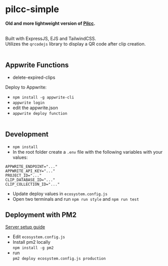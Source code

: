 # pilcc-simple

<b>Old and more lightweight version of [Pilcc](https://pilc.cc).</b><br><br>

Built with ExpressJS, EJS and TailwindCSS.<br>
Utilizes the `qrcodejs` library to display a QR code after clip creation.<br><br>

## Appwrite Functions

- delete-expired-clips<br>

Deploy to Appwrite:<br>
- `npm install -g appwrite-cli`
- `appwrite login`
- edit the appwrite.json
- `appwrite deploy function` <br><br>

## Development

- `npm install`
- In the root folder create a `.env` file with the following variables with your values:
```
APPWRITE_ENDPOINT="..."
APPWRITE_API_KEY="..."
PROJECT_ID="..."
CLIP_DATABASE_ID="..."
CLIP_COLLECTION_ID="..."
```
- Update deploy values in `ecosystem.config.js`
- Open two terminals and run `npm run style` and `npm run test`

## Deployment with PM2

[Server setup guide](https://notes.ciliscu.com/40683/setup-easy-node-js-app-deployment-with-pm2-on-a-caddy-server-ubuntu)
<br>
- Edit `ecosystem.config.js`
- Install pm2 locally<br>
`npm install -g pm2`
- run<br>
`pm2 deploy ecosystem.config.js production`
